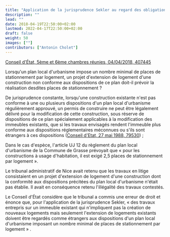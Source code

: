 ```yaml
---
title: "Application de la jurisprudence Sekler au regard des obligations de création de places de stationnement"
description: ""
lead: ""
date: 2018-04-19T22:50:00+02:00
lastmod: 2022-04-17T22:50:00+02:00
draft: false
weight: 50
images: [""]
contributors: ["Antonin Cholet"]
---
```


[Conseil d'État, 5ème et 6ème chambres réunies, 04/04/2018, 407445](https://www.legifrance.gouv.fr/ceta/id/CETATEXT000036771647/)

Lorsqu'un plan local d'urbanisme impose un nombre minimal de places de stationnement par logement, un projet d'extension de logement d'une construction non conforme aux dispositions de ce plan doit-il prévoir la réalisation desdites places de stationnement ?

De jurisprudence constante, lorsqu'une construction existante n'est pas conforme à une ou plusieurs dispositions d'un plan local d'urbanisme régulièrement approuvé, un permis de construire ne peut être légalement délivré pour la modification de cette construction, sous réserve de dispositions de ce plan spécialement applicables à la modification des immeubles existants, que si les travaux envisagés rendent l'immeuble plus conforme aux dispositions réglementaires méconnues ou s'ils sont étrangers à ces dispositions ([Conseil d'Etat, 27 mai 1988, 79530](https://www.legifrance.gouv.fr/ceta/id/CETATEXT000007735220)) ;

Dans le cas d'espèce, l'article UJ 12 du règlement du plan local d'urbanisme de la Commune de Grasse prévoyait que « pour les constructions à usage d'habitation, il est exigé 2,5 places de stationnement par logement ».

Le tribunal administratif de Nice avait retenu que les travaux en litige consistaient en un projet d'extension de logement d'une construction dont la conformité aux dispositions précitées du plan local d'urbanisme n'était pas établie. Il avait en conséquence retenu l'illégalité des travaux contestés.

Le Conseil d'État considère que le tribunal a commis une erreur de droit et énonce que, pour l'application de la jurisprudence Sekler, « des travaux entrepris sur un immeuble existant qui n'impliquent pas la création de nouveaux logements mais seulement l'extension de logements existants doivent être regardés comme étrangers aux dispositions d'un plan local d'urbanisme imposant un nombre minimal de places de stationnement par logement » .
